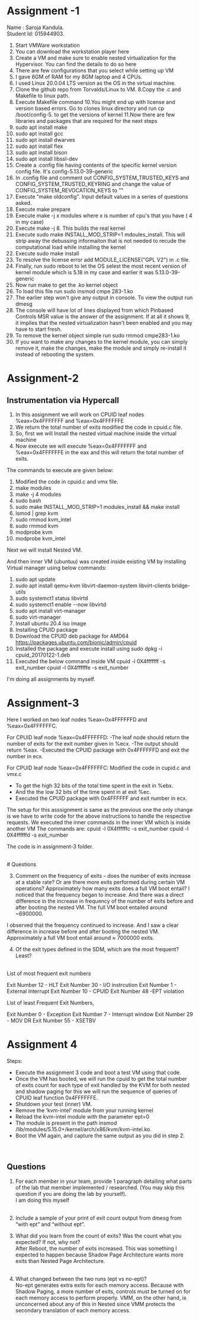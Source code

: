 # Assignment -1 

Name : Saroja Kandula.   
Student Id: 015944903.

1. Start VMWare workstation
2. You can download the workstation player here
3. Create a VM and make sure to enable nested virtualization for the Hypervisor. You can find the details to do so here
4. There are few configurations that you select while setting up VM
5. I gave 6GM of RAM for my 8GM laptop and 4 CPUs.
6. I used Linux 20.0.04 LTS version as the OS in the virtual machine.
7. Clone the github repo from Torvalds/Linux to VM.
8.Copy the .c and Makefile to linux path.
9. Execute Makefile command
10.You might end up with license and version based errors. Go to clones linux directory and run cp /boot/config-5. to get the versions of kernel
11.Now there are few libraries and packages that are required for the next steps
12. sudo apt install make
13. sudo apt install gcc
14. sudo apt install dwarves
15. sudo apt install flex
16. sudo apt install bison
17. sudo apt install libssl-dev
18. Create a .config file having contents of the specific kernel version config file. It's config-5.13.0-39-generic
19. In .config file and comment out CONFIG_SYSTEM_TRUSTED_KEYS and CONFIG_SYSTEM_TRUSTED_KEYRING and change the value of CONFIG_SYSTEM_REVOCATION_KEYS to ""
20. Execute  "make oldconfig". Input default values in a series of questions asked.
21. Execute make prepare
22. Execute make -j x modules where x is number of cpu's that you have ( 4 in my case)
23. Execute make -j 8. This builds the real kernel
24. Execute sudo make INSTALL_MOD_STRIP=1 mdoules_install. This will strip away the debussing informaiton that is not needed to recude the computational load while installing the kernel
25. Execute sudo make install
26. To resolve the license error add MODULE_LICENSE("GPL V2") in .c file.
27. Finally, run sudo reboot to let the OS selest the most recent version of kernel module which is 5.18 in my case and earlier it was 5.13.0-39-generic
28. Now run make to get the .ko kernel object
29. To load this file run sudo insmod cmpe 283-1.ko
30. The earlier step won't give any output in console. To view the output run dmesg
31. The console will have lot of lines displayed from which Pinbased Controls MSR value is the answer of the assignment. If at all it shows 9, it implies that the nested virtualization hasn't been enabled and you may have to start fresh.
32. To remove the kernel object simple run sudo rmmod cmpe283-1.ko
33. If you want to make any changes to the kernel module, you can simply remove it, make the changes, make the module and simply re-install it instead of rebooting the system.

# Assignment-2
## Instrumentation via Hypercall

1. In this assignment we will work on CPUID leaf nodes %eax=0x4FFFFFFF and %eax=0x4FFFFFFE
2. We return the total number of exits modified the code in cpuid.c file.
3. So, first we will Install the nested virtual machine inside the virtual machine
4. Now execute we will execute %eax=0x4FFFFFFF and %eax=0x4FFFFFFE in the eax and this will return the total number of exits.


The commands to execute are given below:
1. Modified the code in cpuid.c and vmx file.
2. make modules
3. make -j 4 modules
4. sudo bash
5. sudo make INSTALL_MOD_STRIP=1 modules_install && make install
6. lsmod | grep kvm
7. sudo rmmod kvm_intel
8. sudo rmmod kvm
9. modprobe kvm
10. modprobe kvm_intel

Next we will install Nested VM.


And then inner VM (ubuntuu) was created inside existing VM by installing Virtual manager using below commands:
1. sudo apt update
2. sudo apt install qemu-kvm libvirt-daemon-system libvirt-clients bridge-utils
3. sudo systemct1 status libvirtd
4. sudo systemct1 enable --now libvirtd
5. sudo apt install virt-manager
6. sudo virt-manager
7. Install ubuntu 20.4 iso image
8. Installing CPUID package
9. Download the CPUID deb package for AMD64 https://packages.ubuntu.com/bionic/admin/cpuid
10. Installed the package and execute install using sudo dpkg -i cpuid_20170122-1.deb
11. Executed the below command inside VM
        cpuid -l 0X4fffffff -s exit_number
        cpuid -l 0X4ffffffe -s exit_number

I'm doing all assignments by myself.

# Assignment-3 
Here I worked on two leaf nodes %eax=0x4FFFFFFD and %eax=0x4FFFFFFC.

For CPUID leaf node %eax=0x4FFFFFFD:
-The leaf node should return the number of exits for the exit number given in %ecx. 
-The output should return %eax.
-Executed the CPUID package with 0x4FFFFFFD and exit the number in ecx.<br/>
 
 For CPUID leaf node %eax=0x4FFFFFFC:
 Modified the code in cupid.c and vmx.c
 - To get the high 32 bits of the total time spent in the exit in %ebx.
 - And the the low 32 bits of the time spent in at exit %ec.
 - Executed the CPUID package with 0x4FFFFFF and exit number in ecx.
     
The setup for this asssignment is same as the previous one the only change is we have to write code for the above instructions to handle the respective requests.
We executed the inner commands in the inner VM which is inside another VM
The commands are:
cpuid -l 0X4ffffffc -s exit_number
cpuid -l 0X4ffffffd -s exit_number

The code is in assignment-3 folder.

<br/>
# Questions

3. Comment on the frequency of exits – does the number of exits increase at a stable rate? Or are there more exits performed during certain VM operations? Approximately how many exits does a full VM boot entail? 
I noticed that the frequency began to increase. And there was a direct difference in the increase in frequency of the number of exits before and after booting the nested VM. The full VM boot entailed around ~6900000.


I observed that the frequency continued to increase. And I saw a clear difference in increase before and after booting the nested VM. Approximately a full VM boot entail around ≈ 7000000 exits. 


4. Of the exit types defined in the SDM, which are the most frequent? Least? <br/><br/>

List of most frequent exit numbers

Exit Number 12 - HLT
Exit Number 30 - I/O instrcution
Exit Number 1 - External Interrupt
Exit Number 10 - CPUID
Exit Number 48 -EPT violation

List of least Frequent Exit Numbers,

Exit Number 0 - Exception
Exit Number 7 - Interrupt window
Exit Number 29 - MOV DR
Exit Number 55 - XSETBV 

# Assignment 4

Steps:
- Execute the assignment 3 code and boot a test VM using that code.
- Once the VM has booted, we will run the cpuid to get the total number of exits count for each type of exit handled by the KVM for both nested and shadow paging for this we will run the sequence of queries of CPUID leaf function 0x4FFFFFFE.
- Shutdown your test (inner) VM.
- Remove the ‘kvm-intel’ module from your running kernel
- Reload the kvm-intel module with the parameter ept=0 
- The module is present in the path insmod /lib/modules/5.15.0+/kernel/arch/x86/kvm/kvm-intel.ko. 
-  Boot the VM again, and capture the same output as you did in step 2. <br/> <br/> <br/>


## Questions
1. For each member in your team, provide 1 paragraph detailing what parts of the lab that member implemented / researched. (You may skip this question if you are doing the lab by yourself). <br/>
I am doing this myself <br/> <br/>

2. Include a sample of your print of exit count output from dmesg from “with ept” and “without ept”. <br/>


3. What did you learn from the count of exits? Was the count what you expected? If not, why not? <br/>
After Reboot, the number of exits increased. This was something I expected to happen because Shadow Page Architecture wants more exits than Nested Page Architecture.
 <br/> <br/>

4. What changed between the two runs (ept vs no-ept)? <br/>
No-ept generates extra exits for each memory access. Because with Shadow Paging, a more number of exits, controls must be turned on for each memory access to perform properly. VMM, on the other hand, is unconcerned about any of this in Nested since VMM protects the secondary translation of each memory access.  <br/><br/>












